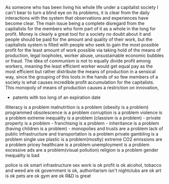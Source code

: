 As someone who has been living his whole life under a capitalist society I can't bear to turn a blind eye on its problems, it is clear from the daily interactions with the system that observations and experiences have become clear. The main issue being a complete disregard from the capitalists for the members who form part of it as a whole in the long for profit. Money is clearly a great tool for a society no doubt about it and people should be paid for the amount and quality of their work, but the capitalists system is filled with people who seek to gain the most possible profit for the least amount of work possible via taking hold of the means of production, legal loopholes, worker abuse, unsustainable economic bubbles or fraud. The idea of communism is not to equally divide profit among workers, meaning the least efficient worker would get equal pay as the most efficient but rather distribute the means of production in a sensical way, since the grouping of this tools in the hands of so few members of a society is what causes incredible profit accumulation for the capitalists. This monopoly of means of production causes a restriction on innovation,

- patents with too long of an expiration date



illiteracy is a problem
malnutrition is a problem (obesity is a problem)
programmed obsolescence is a problem
corruption is a problem
violence is a problem
extreme inequality is a problem (classism is a problem)
	- private property is a problem
	- franchising is a problem
	- inheritance is a problem (having children is a problem)
	- monopolies and trusts are a problem
lack of public infrastructure and transportation is a problem
private gambling is a problem
single use plastic is a problem(mostly)
extreme CO2 emissions are a problem
pricey healthcare is a problem
unemployment is a problem
excessive ads are a problem(visual pollution)
religion is a problem
gender inequality is bad

police is ok
smart infrastructure
sex work is ok
profit is ok
alcohol, tobacco and weed are ok
government is ok, authoritarism isn't
nightclubs are ok
art is ok
pets are ok
gym are ok
R&D is great